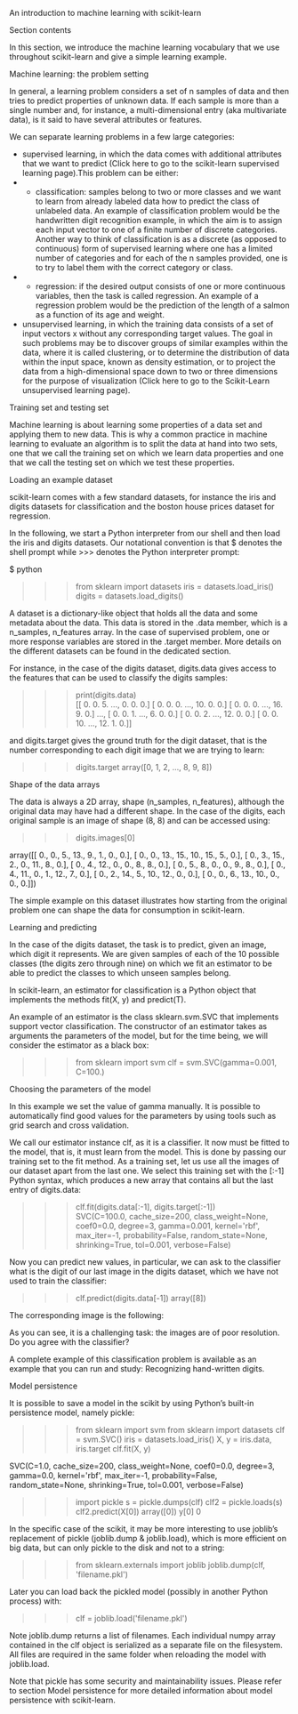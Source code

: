 An introduction to machine learning with scikit-learn

Section contents

In this section, we introduce the machine learning vocabulary that we use throughout scikit-learn and give a simple learning example.


Machine learning: the problem setting

In general, a learning problem considers a set of n samples of data and then tries to predict properties of unknown data. If each sample is more than a single number and, for instance, a multi-dimensional entry (aka multivariate data), is it said to have several attributes or features.

We can separate learning problems in a few large categories:

* supervised learning, in which the data comes with additional attributes that we want to predict (Click here to go to the scikit-learn supervised learning page).This problem can be either:
* * classification: samples belong to two or more classes and we want to learn from already labeled data how to predict the class of unlabeled data. An example of classification problem would be the handwritten digit recognition example, in which the aim is to assign each input vector to one of a finite number of discrete categories. Another way to think of classification is as a discrete (as opposed to continuous) form of supervised learning where one has a limited number of categories and for each of the n samples provided, one is to try to label them with the correct category or class.
* * regression: if the desired output consists of one or more continuous variables, then the task is called regression. An example of a regression problem would be the prediction of the length of a salmon as a function of its age and weight.
* unsupervised learning, in which the training data consists of a set of input vectors x without any corresponding target values. The goal in such problems may be to discover groups of similar examples within the data, where it is called clustering, or to determine the distribution of data within the input space, known as density estimation, or to project the data from a high-dimensional space down to two or three dimensions for the purpose of visualization (Click here to go to the Scikit-Learn unsupervised learning page).

Training set and testing set

Machine learning is about learning some properties of a data set and applying them to new data. This is why a common practice in machine learning to evaluate an algorithm is to split the data at hand into two sets, one that we call the training set on which we learn data properties and one that we call the testing set on which we test these properties.

Loading an example dataset

scikit-learn comes with a few standard datasets, for instance the iris and digits datasets for classification and the boston house prices dataset for regression.

In the following, we start a Python interpreter from our shell and then load the iris and digits datasets. Our notational convention is that $ denotes the shell prompt while >>> denotes the Python interpreter prompt:

$ python
>>> from sklearn import datasets
>>> iris = datasets.load_iris()
>>> digits = datasets.load_digits()

A dataset is a dictionary-like object that holds all the data and some metadata about the data. This data is stored in the .data member, which is a n_samples, n_features array. In the case of supervised problem, one or more response variables are stored in the .target member. More details on the different datasets can be found in the dedicated section.

For instance, in the case of the digits dataset, digits.data gives access to the features that can be used to classify the digits samples:

>>> print(digits.data)  
[[  0.   0.   5. ...,   0.   0.   0.]
 [  0.   0.   0. ...,  10.   0.   0.]
 [  0.   0.   0. ...,  16.   9.   0.]
 ...,
 [  0.   0.   1. ...,   6.   0.   0.]
 [  0.   0.   2. ...,  12.   0.   0.]
 [  0.   0.  10. ...,  12.   1.   0.]]

 and digits.target gives the ground truth for the digit dataset, that is the number corresponding to each digit image that we are trying to learn:

>>> digits.target
array([0, 1, 2, ..., 8, 9, 8])

Shape of the data arrays

The data is always a 2D array, shape (n_samples, n_features), although the original data may have had a different shape. In the case of the digits, each original sample is an image of shape (8, 8) and can be accessed using:

>>> digits.images[0]

array([[  0.,   0.,   5.,  13.,   9.,   1.,   0.,   0.],
       [  0.,   0.,  13.,  15.,  10.,  15.,   5.,   0.],
       [  0.,   3.,  15.,   2.,   0.,  11.,   8.,   0.],
       [  0.,   4.,  12.,   0.,   0.,   8.,   8.,   0.],
       [  0.,   5.,   8.,   0.,   0.,   9.,   8.,   0.],
       [  0.,   4.,  11.,   0.,   1.,  12.,   7.,   0.],
       [  0.,   2.,  14.,   5.,  10.,  12.,   0.,   0.],
       [  0.,   0.,   6.,  13.,  10.,   0.,   0.,   0.]])


The simple example on this dataset illustrates how starting from the original problem one can shape the data for consumption in scikit-learn.

Learning and predicting

In the case of the digits dataset, the task is to predict, given an image, which digit it represents. We are given samples of each of the 10 possible classes (the digits zero through nine) on which we fit an estimator to be able to predict the classes to which unseen samples belong.

In scikit-learn, an estimator for classification is a Python object that implements the methods fit(X, y) and predict(T).

An example of an estimator is the class sklearn.svm.SVC that implements support vector classification. The constructor of an estimator takes as arguments the parameters of the model, but for the time being, we will consider the estimator as a black box:

>>> from sklearn import svm
>>> clf = svm.SVC(gamma=0.001, C=100.)

Choosing the parameters of the model

In this example we set the value of gamma manually. It is possible to automatically find good values for the parameters by using tools such as grid search and cross validation.

We call our estimator instance clf, as it is a classifier. It now must be fitted to the model, that is, it must learn from the model. This is done by passing our training set to the fit method. As a training set, let us use all the images of our dataset apart from the last one. We select this training set with the [:-1] Python syntax, which produces a new array that contains all but the last entry of digits.data:

>>> clf.fit(digits.data[:-1], digits.target[:-1])  
SVC(C=100.0, cache_size=200, class_weight=None, coef0=0.0, degree=3,
  gamma=0.001, kernel='rbf', max_iter=-1, probability=False,
  random_state=None, shrinking=True, tol=0.001, verbose=False)

Now you can predict new values, in particular, we can ask to the classifier what is the digit of our last image in the digits dataset, which we have not used to train the classifier:

>>> clf.predict(digits.data[-1])
array([8])

The corresponding image is the following:

As you can see, it is a challenging task: the images are of poor resolution. Do you agree with the classifier?

A complete example of this classification problem is available as an example that you can run and study: Recognizing hand-written digits.

Model persistence

It is possible to save a model in the scikit by using Python’s built-in persistence model, namely pickle:

>>>
>>> from sklearn import svm
>>> from sklearn import datasets
>>> clf = svm.SVC()
>>> iris = datasets.load_iris()
>>> X, y = iris.data, iris.target
>>> clf.fit(X, y)  

SVC(C=1.0, cache_size=200, class_weight=None, coef0=0.0, degree=3, gamma=0.0,
  kernel='rbf', max_iter=-1, probability=False, random_state=None,
  shrinking=True, tol=0.001, verbose=False)

>>> import pickle
>>> s = pickle.dumps(clf)
>>> clf2 = pickle.loads(s)
>>> clf2.predict(X[0])
array([0])
>>> y[0]
0

In the specific case of the scikit, it may be more interesting to use joblib’s replacement of pickle (joblib.dump & joblib.load), which is more efficient on big data, but can only pickle to the disk and not to a string:

>>>
>>> from sklearn.externals import joblib
>>> joblib.dump(clf, 'filename.pkl') 

Later you can load back the pickled model (possibly in another Python process) with:

>>>
>>> clf = joblib.load('filename.pkl') 

Note joblib.dump returns a list of filenames. Each individual numpy array contained in the clf object is serialized as a separate file on the filesystem. All files are required in the same folder when reloading the model with joblib.load.

Note that pickle has some security and maintainability issues. Please refer to section Model persistence for more detailed information about model persistence with scikit-learn.